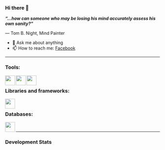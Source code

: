 ### Hi there 👋

**_“...how can someone who may be losing his mind accurately assess his own sanity?”_**

― Tom B. Night, Mind Painter

<!--- 🔭 I’m currently working on [huyviet]-->
- 💬 Ask me about anything
- 📫 How to reach me: [Facebook]
<!--- ⚡ Fun fact: abc-->

---

### Tools:
<img align='left' height="32" width="32" src="https://cdn.jsdelivr.net/npm/simple-icons@4.8.0/icons/eclipseide.svg" />
<img align='left' height="32" width="32" src="https://cdn.jsdelivr.net/npm/simple-icons@4.8.0/icons/sublimetext.svg" />
<img align='left' height="32" width="32" src="https://cdn.jsdelivr.net/npm/simple-icons@4.8.0/icons/xampp.svg" />
<br>

### Libraries and frameworks:
<img align='left' height="32" width="32" src="https://cdn.jsdelivr.net/npm/simple-icons@4.8.0/icons/spring.svg" />
<br>

### Databases:
<img align='left' height="32" width="32" src="https://cdn.jsdelivr.net/npm/simple-icons@4.8.0/icons/mysql.svg" />
<br>

---
### Development Stats
<!--START_SECTION:waka-->

<!--END_SECTION:waka-->

[huyviet]: https://huyviet.vn/
[Facebook]: https://www.facebook.com/profile.php?id=100075294702642
